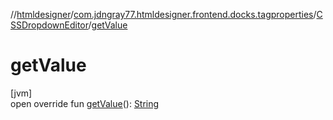 //[htmldesigner](../../../index.md)/[com.jdngray77.htmldesigner.frontend.docks.tagproperties](../index.md)/[CSSDropdownEditor](index.md)/[getValue](get-value.md)

# getValue

[jvm]\
open override fun [getValue](get-value.md)(): [String](https://kotlinlang.org/api/latest/jvm/stdlib/kotlin/-string/index.html)
